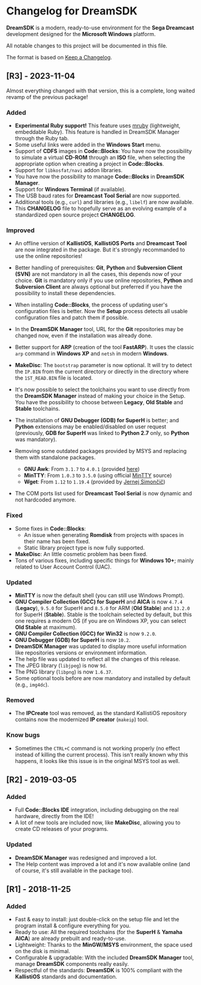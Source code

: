 # Changelog for DreamSDK

**DreamSDK** is a modern, ready-to-use environment for the **Sega Dreamcast**
development designed for the **Microsoft Windows** platform.

All notable changes to this project will be documented in this file.

The format is based on [Keep a Changelog](https://keepachangelog.com/en/1.0.0/).

## [R3] - 2023-11-04

Almost everything changed with that version, this is a complete, long waited
revamp of the previous package!

### Added
- **Experimental Ruby support!** This feature uses [mruby](https://mruby.org/)
  (lightweight, embeddable Ruby). This feature is handled in DreamSDK Manager
  through the Ruby tab. 
- Some useful links were added in the **Windows Start** menu.
- Support of **CDFS** images in **Code::Blocks**: You have now the possibility 
  to simulate a virtual **CD-ROM** through an **ISO** file, when selecting the
  appropriate option when creating a project in **Code::Blocks**.
- Support for `libkosfat/navi` addon libraries.
- You have now the possibility to manage **Code::Blocks** in **DreamSDK Manager**.
- Support for **Windows Terminal** (if available). 
- The USB baud rates for **Dreamcast Tool Serial** are now supported.
- Additional tools (e.g., `curl`) and libraries (e.g., `libelf`) are now available. 
- This **CHANGELOG** file to hopefully serve as an evolving example of a
  standardized open source project **CHANGELOG**.

### Improved
- An offline version of **KallistiOS**, **KallistiOS Ports** and
  **Dreamcast Tool** are now integrated in the package. But it's strongly
  recommanded to use the online repositories!
- Better handling of prerequisites: **Git**, **Python** and 
  **Subversion Client (SVN)** are not mandatory in all the cases, this depends
  now of your choice. **Git** is mandatory only if you use online repositories, 
  **Python** and **Subversion Client** are always optional but preferred if you
  have the possibility to install these dependencies.
- When installing **Code::Blocks**, the process of updating user's configuration
  files is better. Now the **Setup** process detects all usable configuration
  files and patch them if possible.
- In the **DreamSDK Manager** tool, URL for the **Git** repositories may be
  changed now, even if the installation was already done.
- Better support for **ARP** (creation of the tool **FastARP**). It uses the
  classic `arp` command in **Windows XP** and `netsh` in modern **Windows**.
- **MakeDisc**: The `bootstrap` parameter is now optional. It will try to detect
  the `IP.BIN` from the current directory or directly in the directory where the
  `1ST_READ.BIN` file is located.
- It's now possible to select the toolchains you want to use directly from the
  **DreamSDK Manager** instead of making your choice in the Setup. You have the
  possibility to choose between **Legacy**, **Old Stable** and **Stable**
  toolchains.     
- The installation of **GNU Debugger (GDB) for SuperH** is better; and **Python**
  extensions may be enabled/disabled on user request (previously,
  **GDB for SuperH** was linked to **Python 2.7** only, so **Python** was
  mandatory).
- Removing some outdated packages provided by MSYS and replacing them with
  standalone packages.

    - **GNU Awk**: From `3.1.7` to `4.0.1` (provided [here](https://github.com/sizious/msys-gawk))
    - **MinTTY**: From `1.0.3` to `3.5.0` (using official [MinTTY](https://mintty.github.io/) source)
    - **Wget**: From `1.12` to `1.19.4` (provided by [Jernej Simončič](https://eternallybored.org/misc/wget/))
- The COM ports list used for **Dreamcast Tool Serial** is now dynamic and not
  hardcoded anymore. 
	
### Fixed
- Some fixes in **Code::Blocks**:
  * An issue when generating **Romdisk** from projects with spaces in their name
    has been fixed.
  * Static library project type is now fully supported.
- **MakeDisc**: An little cosmetic problem has been fixed.
- Tons of various fixes, including specific things for **Windows 10+**; mainly
  related to User Account Control (UAC).  

### Updated
- **MinTTY** is now the default shell (you can still use Windows Prompt).
- **GNU Compiler Collection (GCC) for SuperH** and **AICA** is now `4.7.4`
  (**Legacy**), `9.5.0` for SuperH and `8.5.0` for ARM (**Old Stable**)
  and `13.2.0` for SuperH (**Stable**). Stable is the toolchain selected by
  default, but this one requires a modern OS (if you are on Windows XP, you can
  select **Old Stable** at maximum). 
- **GNU Compiler Collection (GCC) for Win32** is now `9.2.0`.
- **GNU Debugger (GDB) for SuperH** is now `10.2`.
- **DreamSDK Manager** was updated to display more useful information like
  repositories versions or environment information.
- The help file was updated to reflect all the changes of this release.
- The JPEG library (`libjpeg`) is now `9d`.
- The PNG library (`libpng`) is now `1.6.37`.
- Some optional tools before are now mandatory and installed by default (e.g., 
  `img4dc`). 

### Removed
- The **IPCreate** tool was removed, as the standard KallistiOS repository
  contains now the modernized **IP creator** (`makeip`) tool. 

### Know bugs
- Sometimes the `CTRL+C` command is not working properly (no effect instead of
  killing the current process). This isn't really known why this happens, it
  looks like this issue is in the original MSYS tool as well.

## [R2] - 2019-03-05
### Added
- Full **Code::Blocks IDE** integration, including debugging on the real
  hardware, directly from the IDE!
- A lot of new tools are included now, like **MakeDisc**, allowing you to create
  CD releases of your programs.

### Updated
- **DreamSDK Manager** was redesigned and improved a lot.
- The Help content was improved a lot and it's now available online (and of
  course, it's still available in the package too).

## [R1] - 2018-11-25
### Added
- Fast & easy to install: just double-click on the setup file and let the
  program install & configure everything for you.
- Ready to use: All the required toolchains (for the **SuperH** &
  **Yamaha AICA**) are already prebuilt and ready-to-use.
- Lightweight: Thanks to the **MinGW/MSYS** environment, the space used on the
  disk is minimal.
- Configurable & upgradable: With the included **DreamSDK Manager** tool, manage
  **DreamSDK** components really easily.
- Respectful of the standards: **DreamSDK** is 100% compliant with the
  **KallistiOS** standards and documentation.

